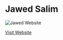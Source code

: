 
# Jawed Salim

![Jawed Website](https://github.com/heyjawed/heyjawed.github.io/blob/gh-pages/assets/images/jawed-site.gif)

[Visit Website](https://heyjawed.github.io/)
